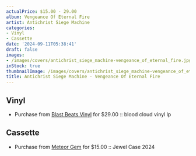 ```yaml
---
actualPrice: $15.00 - 29.00
album: Vengeance Of Eternal Fire
artist: Antichrist Siege Machine
categories:
- Vinyl
- Cassette
date: '2024-09-11T05:38:41'
draft: false
images:
- /images/covers/antichrist_siege_machine-vengeance_of_eternal_fire.jpg
inStock: true
thumbnailImage: /images/covers/antichrist_siege_machine-vengeance_of_eternal_fire-thumb.jpg
title: Antichrist Siege Machine - Vengeance Of Eternal Fire
---
```


## Vinyl
* Purchase from [Blast Beats Vinyl](https://blastbeatsvinyl.com/products/antichrist-siege-machine-vengeance-of-eternal-fire-blood-cloud-vinyl-lp) for $29.00 :: blood cloud vinyl lp
## Cassette
* Purchase from [Meteor Gem](https://meteor-gem.com/products/antichrist-siege-machine-vengeance-of-eternal-fire-cd) for $15.00 :: Jewel Case 2024
